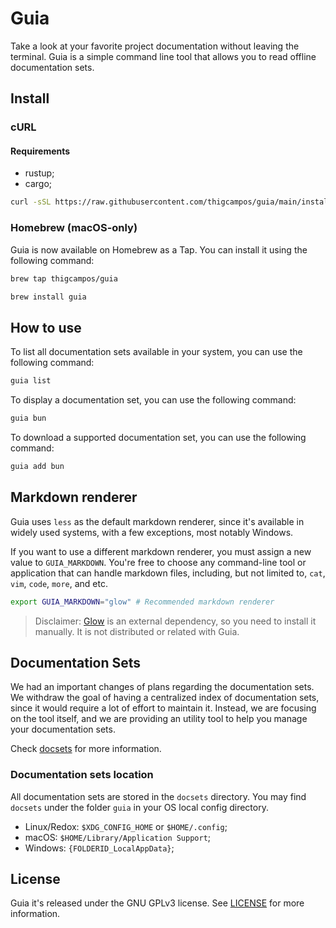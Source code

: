 # Guia

Take a look at your favorite project documentation without leaving the terminal.
Guia is a simple command line tool that allows you to read offline documentation
sets.

## Install

### cURL

#### Requirements

- rustup;
- cargo;

```sh
curl -sSL https://raw.githubusercontent.com/thigcampos/guia/main/install.sh | bash -
```

### Homebrew (macOS-only)

Guia is now available on Homebrew as a Tap. You can install
it using the following command:

```sh
brew tap thigcampos/guia
```

```sh
brew install guia
```

## How to use

To list all documentation sets available in your system,
you can use the following command:

```sh
guia list
```

To display a documentation set, you can use the following command:

```sh
guia bun 
```

To download a supported documentation set, you can use the following command:

```sh
guia add bun
```

## Markdown renderer

Guia uses `less` as the default markdown renderer, since it's available
in widely used systems, with a few exceptions, most notably Windows.

If you want to use a different markdown renderer, you must assign a new value to `GUIA_MARKDOWN`.
You're free to choose any command-line tool or application that can handle markdown files, including,
but not limited to, `cat`, `vim`, `code`, `more`, and etc.

```sh
export GUIA_MARKDOWN="glow" # Recommended markdown renderer
```
  
> Disclaimer: [Glow](https://github.com/charmbracelet/glow) is an external dependency, so you need to install it manually.
It is not distributed or related with Guia.

## Documentation Sets

We had an important changes of plans regarding the documentation sets. We withdraw the goal of 
having a centralized index of documentation sets, since it would require a lot of 
effort to maintain it. Instead, we are focusing on the tool itself, and we are providing 
an utility tool to help you manage your documentation sets.

Check [docsets](https://github.com/thigcampos/docsets) for more information.

### Documentation sets location

All documentation sets are stored in the `docsets` directory. You may find
`docsets` under the folder `guia` in your OS local config directory.

- Linux/Redox: `$XDG_CONFIG_HOME` or `$HOME/.config`;
- macOS: `$HOME/Library/Application Support`;
- Windows: `{FOLDERID_LocalAppData}`;

## License

Guia it's released under the GNU GPLv3 license. See [LICENSE](LICENSE) for more information.
